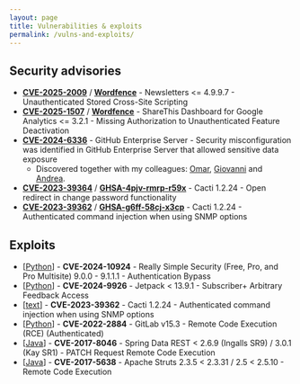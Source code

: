 ```yaml
---
layout: page
title: Vulnerabilities & exploits
permalink: /vulns-and-exploits/
---
```


## Security advisories

* [**CVE-2025-2009**](https://www.cve.org/CVERecord?id=CVE-2025-2009) / [**Wordfence**](https://www.wordfence.com/threat-intel/vulnerabilities/id/3825c80c-e4b1-4dd8-be77-38f718920b9a) - Newsletters <= 4.9.9.7 - Unauthenticated Stored Cross-Site Scripting
* [**CVE-2025-1507**](https://www.cve.org/CVERecord?id=CVE-2025-1507) / [**Wordfence**](https://www.wordfence.com/threat-intel/vulnerabilities/id/314b8638-15e7-461d-a705-3858fe6813e7) - ShareThis Dashboard for Google Analytics <= 3.2.1 - Missing Authorization to Unauthenticated Feature Deactivation
* [**CVE-2024-6336**](https://www.cve.org/CVERecord?id=CVE-2024-6336) - GitHub Enterprise Server - Security misconfiguration was identified in GitHub Enterprise Server that allowed sensitive data exposure
    * Discovered together with my colleagues: [Omar](https://www.linkedin.com/in/omar-el-latif-71b312169/), [Giovanni](https://www.linkedin.com/in/giovanni-guido-a22535135/) and [Andrea](https://avalz.it/).
* [**CVE-2023-39364**](https://www.cve.org/CVERecord?id=CVE-2023-39364) / [**GHSA-4pjv-rmrp-r59x**](https://github.com/Cacti/cacti/security/advisories/GHSA-4pjv-rmrp-r59x) - Cacti 1.2.24 - Open redirect in change password functionality
* [**CVE-2023-39362**](https://www.cve.org/CVERecord?id=CVE-2023-39362) / [**GHSA-g6ff-58cj-x3cp**](https://github.com/Cacti/cacti/security/advisories/GHSA-g6ff-58cj-x3cp) - Cacti 1.2.24 - Authenticated command injection when using SNMP options

## Exploits

* [[Python](https://github.com/m3ssap0/wordpress-really-simple-security-authn-bypass-exploit)] - **CVE-2024-10924** - Really Simple Security (Free, Pro, and Pro Multisite) 9.0.0 - 9.1.1.1 - Authentication Bypass
* [[Python](https://github.com/m3ssap0/wordpress-jetpack-broken-access-control-exploit)] - **CVE-2024-9926** - Jetpack < 13.9.1 - Subscriber+ Arbitrary Feedback Access
* [[text](https://github.com/m3ssap0/cacti-rce-snmp-options-vulnerable-application?tab=readme-ov-file#exploit)] - **CVE-2023-39362** - Cacti 1.2.24 - Authenticated command injection when using SNMP options
* [[Python](https://github.com/m3ssap0/gitlab_rce_cve-2022-2884)] - **CVE-2022-2884** - GitLab v15.3 - Remote Code Execution (RCE) (Authenticated)
* [[Java](https://github.com/m3ssap0/spring-break_cve-2017-8046)] - **CVE-2017-8046** - Spring Data REST < 2.6.9 (Ingalls SR9) / 3.0.1 (Kay SR1) - PATCH Request Remote Code Execution
* [[Java](https://github.com/m3ssap0/struts2_cve-2017-5638)] - **CVE-2017-5638** - Apache Struts 2.3.5 < 2.3.31 / 2.5 < 2.5.10 - Remote Code Execution
